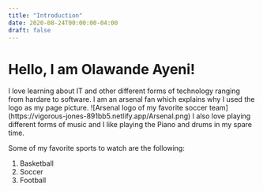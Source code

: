 ```yaml
---
title: "Introduction"
date: 2020-08-24T00:00:00-04:00
draft: false
---
```


<h1>Hello, I am Olawande Ayeni!</h1>
I love learning about IT and other different forms of technology ranging from hardare to software. I am an arsenal fan which explains why I used the  logo as my page picture. ![Arsenal logo of my favorite soccer team](https://vigorous-jones-891bb5.netlify.app/Arsenal.png) I also love playing different forms of music and I like playing the Piano and drums in my spare time. 

Some of my favorite sports to watch are the following:
<ol>
  <li>Basketball</li>
  <li>Soccer</li>
  <li>Football</li>
</ol>

